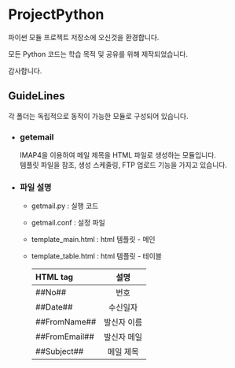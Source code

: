 # ProjectPython
파이썬 모듈 프로젝트 저장소에 오신것을 환경합니다. 

모든 Python 코드는 학습 목적 및 공유를 위해 제작되었습니다.

감사합니다.


## GuideLines
각 폴더는 독립적으로 동작이 가능한 모듈로 구성되어 있습니다.


- ### getemail

  IMAP4을 이용하여 메일 제목을 HTML 파일로 생성하는 모듈입니다.<br>
  템플릿 파일을 참조, 생성 스케줄링, FTP 업로드 기능을 가지고 있습니다.<br>
  
- ### 파일 설명
  - getmail.py : 실행 코드
  - getmail.conf : 설정 파일
  - template_main.html : html 템플릿 - 메인
  - template_table.html : html 템플릿 - 테이블
    
    | HTML tag          | 설명               |
    | :---------------- | :----------------: |
    | \##No##           | 번호               |
    | \##Date##         | 수신일자           |
    | \##FromName##     | 발신자 이름        |
    | \##FromEmail##    | 발신자 메일        |
    | \##Subject##      | 메일 제목          |

      









